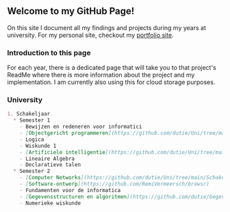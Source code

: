 ## Welcome to my GitHub Page!

On this site I document all my findings and projects during my years at university.
For my personal site, checkout my [portfolio site](http://matsfockaert.tk).

### Introduction to this page

For each year, there is a dedicated page that will take you to that project's ReadMe where there is more information about the project and my implementation.
I am currently also using this for cloud storage purposes.

### University
```Markdown
1. Schakeljaar
  * Semester 1
    - Bewijzen en redeneren voor informatici
    - [Objectgericht programmeren](https://github.com/dutie/Uni/tree/main/Schakeljaar/OGP)
    - Logica
    - Wiskunde 1
    - [Artificiele intelligentie](https://github.com/dutie/Uni/tree/main/Schakeljaar/AI)
    - Lineaire Algebra
    - Declaratieve talen
  * Semester 2 
    - [Computer Networks](https://github.com/dutie/Uni/tree/main/Schakeljaar/Sem2/CN)
    - [Software-ontwerp](https://github.com/RemiVermeersch/browsr)
    - Fundamenten voor de informatica
    - [Gegevensstructuren en algoritmen](https://github.com/dutie/GegevensstructurenEnAlgoritmen)
    - Numerieke wiskunde
```
